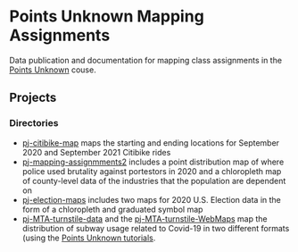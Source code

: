 # Points Unknown Mapping Assignments

Data publication and documentation for mapping class assignments in the [Points Unknown](https://pointsunknown.nyc/) couse. 

## Projects
### Directories

* [pj-citibike-map](projects/pj-citibike-map) maps the starting and ending locations for September 2020 and September 2021 Citibike rides
* [pj-mapping-assignmments2](projects/pj-mapping-assignmments2) includes a point distribution map of where police used brutality against portestors in 2020 and a chloropleth map of county-level data of the industries that the population are dependent on
* [pj-election-maps](projects/pj-election-maps) includes two maps for 2020 U.S. Election data in the form of a chloropleth and graduated symbol map
* [pj-MTA-turnstile-data](projects/pj-MTA-turnstile-data) and the [pj-MTA-turnstile-WebMaps](projects/pj-MTA-turnstile-WebMap) map the distribution of subway usage related to Covid-19 in two different formats (using the [Points Unknown tutorials](https://pointsunknown.nyc/tutorial_list/). 
